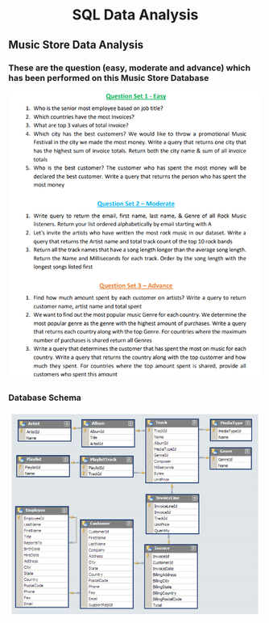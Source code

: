 <h1 style="text-align:center" >SQL Data Analysis</h1>

<h2>Music Store Data Analysis </h2>
<h3>These are the question (easy, moderate and advance) which has been performed on this Music Store Database </h3>
<p align="center">
  <img src="Question which has been performed in this data..png" width="" title="hover text">
</p>

<h3>Database Schema</h3>
<p align="center">  
  <img src="MusicDatabaseSchema.png" width="" title="hover text">
</p>
